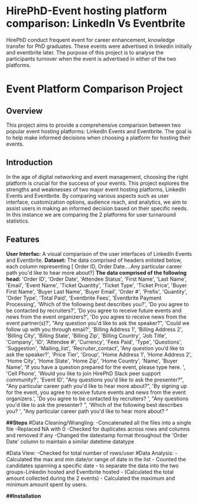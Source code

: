 # HirePhD-Event hosting platform comparison: LinkedIn Vs Eventbrite
HirePhD conduct frequent event for career enhancement, knowledge transfer for PhD graduates. These events were advertised in linkedin initially and eventbrite later. The purpose of this project is to analyse the participants turnover when the event is advertised in either of the two platforms. 
# Event Platform Comparison Project

## Overview
This project aims to provide a comprehensive comparison between two popular event hosting platforms: LinkedIn Events and Eventbrite. The goal is to help make informed decisions when choosing a platform for hosting their events.

## Introduction

In the age of digital networking and event management, choosing the right platform is crucial for the success of your events. This project explores the strengths and weaknesses of two major event hosting platforms, LinkedIn Events and Eventbrite. By comparing various aspects such as user interface, customization options, audience reach, and analytics, we aim to assist users in making an informed decision based on their specific needs. In this instance we are comparing the 2 platforms for user turnaround statistics. 
## Features

**User Interfac:** A visual comparison of the user interfaces of LinkedIn Events and Eventbrite.
**Dataset:** The data comprised of headers enlisted below, each column representing [ Order ID, Order Date....Any particular career path you'd like to hear more about?]
**The data comprised of the following head:**
'Order ID', 'Order Date', 'Attendee Status', 'First Name', 'Last Name', 'Email', 'Event Name', 'Ticket Quantity', 'Ticket Type', 'Ticket Price', 'Buyer First Name', 'Buyer Last Name', 'Buyer Email', 'Order #', 'Prefix', 'Quantity', 'Order Type', 'Total Paid', 'Eventbrite Fees', 'Eventbrite Payment Processing', 'Which of the following best describes you?', 'Do you agree to be contacted by recruiters?', 'Do you agree to receive future events and news from the event organizers?', 'Do you agree to receive news from the event partner(s)?', "Any question you'd like to ask the speaker?", 'Could we follow up with you through email?', 'Billing Address 1', 'Billing Address 2', 'Billing City', 'Billing State', 'Billing Zip', 'Billing Country', 'Job Title', 'Company', 'ID', 'Attendee #', 'Currency', 'Fees Paid', 'Type', 'Questions', 'Suggestion', 'Mailing_list', 'Recruiter_contact', 'Any question you’d like to ask the speaker?', 'Price Tier', 'Group', 'Home Address 1', 'Home Address 2', 'Home City', 'Home State', 'Home Zip', 'Home Country', 'Name', 'Buyer Name', 'If you have a question prepared for the event, please type here. ', 'Cell Phone', 'Would you like to join HirePhD Slack peer support community?', 'Event ID', "Any questions you'd like to ask the presenter?", "Any particular career path you'd like to hear more about?", 'By signing up for the event, you agree to receive future events and news from the event organizers.', 'Do you agree to be contacted by recruiters? ', "Any questions you'd like to ask the presenter? ", 'Which of the following best describes you? ', "Any particular career path you'd like to hear more about? "

**##Steps**
#Data Cleaning/Wrangling: 
    -Concatenated all the files into a single file
    -Replaced NA with 0
    -Checked for duplicates across rows and columns and removed if any
    -Changed the datestamp format throughout the 'Order Date' column to maintain a similar datetime datatype
    
#Data View:
    -Checked for total number of rows/user
#Data Analysis:
    - Calculated the max and min date/or range of date in the list
    - Counted the candidates spanning a specific date - to separate the data into the two groups-Linkedin hosted and Eventbrite hosted
    - (Calculated the total amount collected during the 2 events)
    - Calculated the maximum and minimum amount spent by users.

**##Installation**


